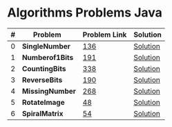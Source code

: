 # Algorithms Problems Java

| # | Problem  | Problem Link | Solution |
|---|-------------------------------------------------|-------|-----------------------------------------------------------------------------------------------------|
| 0 | <b>SingleNumber</b>  <br>             | [136](https://leetcode.com/problems/single-number/)| [Solution](https://github.com/kj-grogu/COEN-279-DAA/blob/main/src/SingleNumber.py)|
| 1 | <b>Numberof1Bits</b>  <br>             | [191](https://leetcode.com/problems/number-of-1-bits/)| [Solution](https://github.com/kj-grogu/COEN-279-DAA/blob/main/src/Numberof1Bits.py)|
| 2 | <b>CountingBits</b>  <br>             | [338](https://leetcode.com/problems/number-of-1-bits/)| [Solution](https://github.com/kj-grogu/COEN-279-DAA/blob/main/src/CountingBits.py)|
| 3 | <b>ReverseBits</b>  <br>             | [190](https://leetcode.com/problems/reverse-bits/)| [Solution](https://github.com/kj-grogu/COEN-279-DAA/blob/main/src/ReverseBits.py)|
| 4 | <b>MissingNumber</b>  <br>             | [268](https://leetcode.com/problems/missing-number/)| [Solution](https://github.com/kj-grogu/COEN-279-DAA/blob/main/src/MissingNumber.py)|
| 5 | <b>RotateImage</b>  <br>             | [48](https://leetcode.com/problems/rotate-image/)| [Solution](https://github.com/kj-grogu/COEN-279-DAA/blob/main/src/RotateImage.py)|
| 6 | <b>SpiralMatrix</b>  <br>             | [54](https://leetcode.com/problems/spiral-matrix/)| [Solution](https://github.com/kj-grogu/COEN-279-DAA/blob/main/src/SpiralMatrix.py)|
